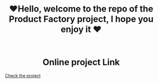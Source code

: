 <h1 align="center"> ❤Hello, welcome to the repo of the Product Factory project, I hope you enjoy it ❤</h1>
<br>
<h1 align="center">Online project Link</h1> 
<a align="center" href="https://arwinghaderi.github.io/ProductFactoryArwin/" >Check the project</a>

